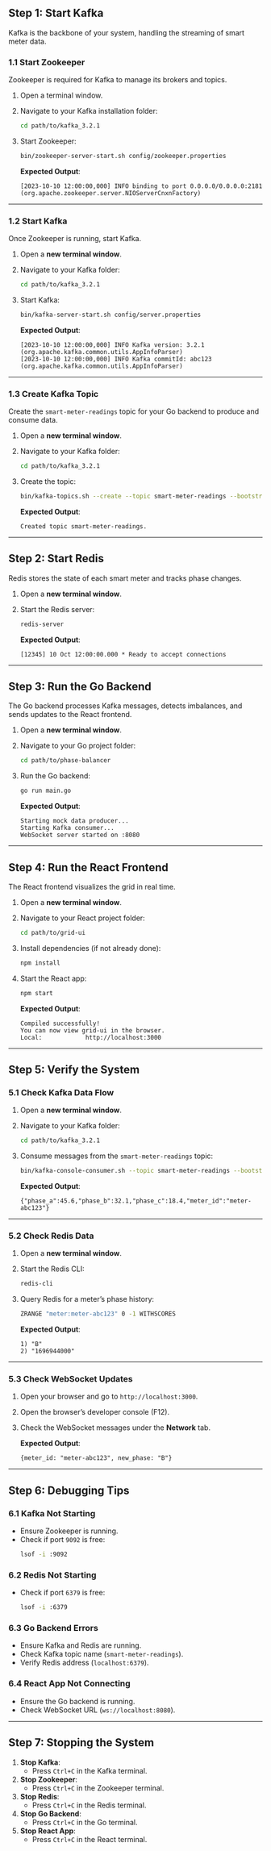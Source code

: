 

## **Step 1: Start Kafka**
Kafka is the backbone of your system, handling the streaming of smart meter data.

### **1.1 Start Zookeeper**
Zookeeper is required for Kafka to manage its brokers and topics.

1. Open a terminal window.
2. Navigate to your Kafka installation folder:
   ```bash
   cd path/to/kafka_3.2.1
   ```
3. Start Zookeeper:
   ```bash
   bin/zookeeper-server-start.sh config/zookeeper.properties
   ```

   **Expected Output**:
   ```
   [2023-10-10 12:00:00,000] INFO binding to port 0.0.0.0/0.0.0.0:2181 (org.apache.zookeeper.server.NIOServerCnxnFactory)
   ```

---

### **1.2 Start Kafka**
Once Zookeeper is running, start Kafka.

1. Open a **new terminal window**.
2. Navigate to your Kafka folder:
   ```bash
   cd path/to/kafka_3.2.1
   ```
3. Start Kafka:
   ```bash
   bin/kafka-server-start.sh config/server.properties
   ```

   **Expected Output**:
   ```
   [2023-10-10 12:00:00,000] INFO Kafka version: 3.2.1 (org.apache.kafka.common.utils.AppInfoParser)
   [2023-10-10 12:00:00,000] INFO Kafka commitId: abc123 (org.apache.kafka.common.utils.AppInfoParser)
   ```

---

### **1.3 Create Kafka Topic**
Create the `smart-meter-readings` topic for your Go backend to produce and consume data.

1. Open a **new terminal window**.
2. Navigate to your Kafka folder:
   ```bash
   cd path/to/kafka_3.2.1
   ```
3. Create the topic:
   ```bash
   bin/kafka-topics.sh --create --topic smart-meter-readings --bootstrap-server localhost:9092
   ```

   **Expected Output**:
   ```
   Created topic smart-meter-readings.
   ```

---

## **Step 2: Start Redis**
Redis stores the state of each smart meter and tracks phase changes.

1. Open a **new terminal window**.
2. Start the Redis server:
   ```bash
   redis-server
   ```

   **Expected Output**:
   ```
   [12345] 10 Oct 12:00:00.000 * Ready to accept connections
   ```

---

## **Step 3: Run the Go Backend**
The Go backend processes Kafka messages, detects imbalances, and sends updates to the React frontend.

1. Open a **new terminal window**.
2. Navigate to your Go project folder:
   ```bash
   cd path/to/phase-balancer
   ```
3. Run the Go backend:
   ```bash
   go run main.go
   ```

   **Expected Output**:
   ```
   Starting mock data producer...
   Starting Kafka consumer...
   WebSocket server started on :8080
   ```

---

## **Step 4: Run the React Frontend**
The React frontend visualizes the grid in real time.

1. Open a **new terminal window**.
2. Navigate to your React project folder:
   ```bash
   cd path/to/grid-ui
   ```
3. Install dependencies (if not already done):
   ```bash
   npm install
   ```
4. Start the React app:
   ```bash
   npm start
   ```

   **Expected Output**:
   ```
   Compiled successfully!
   You can now view grid-ui in the browser.
   Local:            http://localhost:3000
   ```

---

## **Step 5: Verify the System**
### **5.1 Check Kafka Data Flow**
1. Open a **new terminal window**.
2. Navigate to your Kafka folder:
   ```bash
   cd path/to/kafka_3.2.1
   ```
3. Consume messages from the `smart-meter-readings` topic:
   ```bash
   bin/kafka-console-consumer.sh --topic smart-meter-readings --bootstrap-server localhost:9092
   ```

   **Expected Output**:
   ```
   {"phase_a":45.6,"phase_b":32.1,"phase_c":18.4,"meter_id":"meter-abc123"}
   ```

---

### **5.2 Check Redis Data**
1. Open a **new terminal window**.
2. Start the Redis CLI:
   ```bash
   redis-cli
   ```
3. Query Redis for a meter’s phase history:
   ```bash
   ZRANGE "meter:meter-abc123" 0 -1 WITHSCORES
   ```

   **Expected Output**:
   ```
   1) "B"
   2) "1696944000"
   ```

---

### **5.3 Check WebSocket Updates**
1. Open your browser and go to `http://localhost:3000`.
2. Open the browser’s developer console (F12).
3. Check the WebSocket messages under the **Network** tab.

   **Expected Output**:
   ```
   {meter_id: "meter-abc123", new_phase: "B"}
   ```

---

## **Step 6: Debugging Tips**
### **6.1 Kafka Not Starting**
- Ensure Zookeeper is running.
- Check if port `9092` is free:
  ```bash
  lsof -i :9092
  ```

### **6.2 Redis Not Starting**
- Check if port `6379` is free:
  ```bash
  lsof -i :6379
  ```

### **6.3 Go Backend Errors**
- Ensure Kafka and Redis are running.
- Check Kafka topic name (`smart-meter-readings`).
- Verify Redis address (`localhost:6379`).

### **6.4 React App Not Connecting**
- Ensure the Go backend is running.
- Check WebSocket URL (`ws://localhost:8080`).

---

## **Step 7: Stopping the System**
1. **Stop Kafka**:
   - Press `Ctrl+C` in the Kafka terminal.
2. **Stop Zookeeper**:
   - Press `Ctrl+C` in the Zookeeper terminal.
3. **Stop Redis**:
   - Press `Ctrl+C` in the Redis terminal.
4. **Stop Go Backend**:
   - Press `Ctrl+C` in the Go terminal.
5. **Stop React App**:
   - Press `Ctrl+C` in the React terminal.
